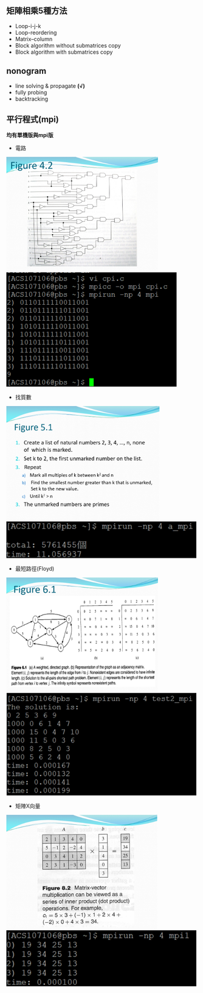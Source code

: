 ## 矩陣相乘5種方法
+ Loop-i-j-k
+ Loop-reordering
+ Matrix–column
+ Block algorithm without submatrices copy
+ Block algorithm with submatrices copy
## nonogram
+ line solving & propagate **(√)**
+ fully probing
+ backtracking
## 平行程式(mpi)
**均有單機版與mpi版**
+ 電路

<img src="https://raw.githubusercontent.com/gigilin7/High-performance-computing/main/picture/%E9%9B%BB%E8%B7%AF.png" height=300><img src="https://raw.githubusercontent.com/gigilin7/High-performance-computing/main/picture/mpi(%E9%9B%BB%E8%B7%AF)%E5%9F%B7%E8%A1%8C%E7%B5%90%E6%9E%9C.png" height=300>
+ 找質數

<img src="https://raw.githubusercontent.com/gigilin7/High-performance-computing/main/picture/%E8%B3%AA%E6%95%B8.png" height=300><img src="https://raw.githubusercontent.com/gigilin7/High-performance-computing/main/picture/mpi(%E8%B3%AA%E6%95%B8).jpg" width=500>
+ 最短路徑(Floyd)

<img src="https://raw.githubusercontent.com/gigilin7/High-performance-computing/main/picture/%E6%9C%80%E7%9F%AD%E8%B7%AF%E5%BE%91.png" height=300><img src="https://raw.githubusercontent.com/gigilin7/High-performance-computing/main/picture/mpi(Floyd)2.jpg" width=500>
+ 矩陣X向量

<img src="https://raw.githubusercontent.com/gigilin7/High-performance-computing/main/picture/%E7%9F%A9%E9%99%A3%E5%90%91%E9%87%8F.jpg" height=300><img src="https://raw.githubusercontent.com/gigilin7/High-performance-computing/main/picture/mpi(%E7%9F%A9%E9%99%A3%E5%90%91%E9%87%8F).jpg" width=500>
